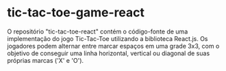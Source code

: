 # tic-tac-toe-game-react
O repositório "tic-tac-toe-react" contém o código-fonte de uma implementação do jogo Tic-Tac-Toe utilizando a biblioteca React.js. Os jogadores podem alternar entre marcar espaços em uma grade 3x3, com o objetivo de conseguir uma linha horizontal, vertical ou diagonal de suas próprias marcas ('X' e 'O').
